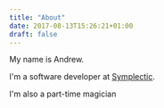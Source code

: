 ```yaml
---
title: "About"
date: 2017-08-13T15:26:21+01:00
draft: false
---
```


My name is Andrew.

I'm a software developer at [Symplectic](http://symplectic.co.uk).

I'm also a part-time magician <i class="fa fa-magic"></i>
